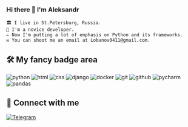 ### Hi there 👋 I'm Aleksandr


    🏛️ I live in St.Petersburg, Russia.
    🐍 I'm a novice developer.
    ✏️ Now I'm putting a lot of emphasis on Python and its frameworks.
    ✉️ You can shoot me an email at Lobanov0411@gmail.com.


## 🛠 My fancy badge area

![python](https://img.shields.io/badge/python%20-%2314354C.svg?&style=for-the-badge&logo=python&logoColor=white) ![html](https://img.shields.io/badge/html%20-%23E34F26.svg?&style=for-the-badge&logo=html5&logoColor=white) ![css](https://img.shields.io/badge/css%20-%231572B6.svg?&style=for-the-badge&logo=css3&logoColor=white) ![django](https://img.shields.io/badge/django%20-%23092E20.svg?&style=for-the-badge&logo=django&logoColor=white) ![docker](https://img.shields.io/badge/docker-%232496ED.svg?&style=for-the-badge&logo=docker&logoColor=white) ![git](https://img.shields.io/badge/git%20-%23F05033.svg?&style=for-the-badge&logo=git&logoColor=white) ![github](https://img.shields.io/badge/github%20actions%20-%232671E5.svg?&style=for-the-badge&logo=github%20actions&logoColor=white) ![pycharm](https://img.shields.io/badge/pycharm-%23000000.svg?&style=for-the-badge&logo=pycharm&logoColor=white) ![pandas](https://img.shields.io/badge/pandas%20-%23150458.svg?&style=for-the-badge&logo=pandas&logoColor=white) 


## 🤝 Connect with me

[![Telegram](https://img.shields.io/badge/-telegram-red?color=white&logo=telegram&logoColor=black)](https://t.me/Hakuunamataata)